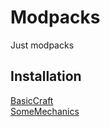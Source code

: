 # Modpacks

Just modpacks

## Installation

[BasicCraft](https://nightly.link/MisileLab/modpacks/workflows/BasicCraft/main/BasicCraft.zip)  
[SomeMechanics](https://nightly.link/MisileLab/modpacks/workflows/SomeMechanics/main/SomeMechanics.zip)
